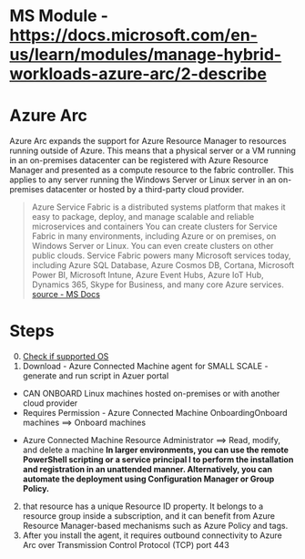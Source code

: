 # MS Module - https://docs.microsoft.com/en-us/learn/modules/manage-hybrid-workloads-azure-arc/2-describe

# Azure Arc
Azure Arc expands the support for Azure Resource Manager to resources running outside of Azure. This means that a physical server or a VM running in an on-premises datacenter can be registered with Azure Resource Manager and presented as a compute resource to the fabric controller. This applies to any server running the Windows Server or Linux server in an on-premises datacenter or hosted by a third-party cloud provider.

> Azure Service Fabric is a distributed systems platform that makes it easy to package, deploy, and manage scalable and reliable microservices and containers
> You can create clusters for Service Fabric in many environments, including Azure or on premises, on Windows Server or Linux. You can even create clusters on other public clouds.
> Service Fabric powers many Microsoft services today, including Azure SQL Database, Azure Cosmos DB, Cortana, Microsoft Power BI, Microsoft Intune, Azure Event Hubs, Azure IoT Hub, Dynamics 365, Skype for Business, and many core Azure services.
> [source - MS Docs](https://learn.microsoft.com/en-us/azure/service-fabric/service-fabric-overview)

# Steps 
0. [Check if supported OS](https://learn.microsoft.com/en-us/azure/azure-arc/servers/prerequisites#supported-operating-systems)
1. Download -  Azure Connected Machine agent for SMALL SCALE - generate and run script in Azuer portal
- CAN ONBOARD Linux machines hosted on-premises or with another cloud provider
- Requires Permission - 
Azure Connected Machine OnboardingOnboard machines ==> Onboard machines

* Azure Connected Machine Resource Administrator ==> Read, modify, and delete a machine
**In larger environments, you can use the remote PowerShell scripting or a service principal l to perform the installation and registration in an unattended manner. Alternatively, you can automate the deployment using Configuration Manager or Group Policy.**
2. that resource has a unique Resource ID property. It belongs to a resource group inside a subscription, and it can benefit from Azure Resource Manager-based mechanisms such as Azure Policy and tags.
3. After you install the agent, it requires outbound connectivity to Azure Arc over Transmission Control Protocol (TCP) port 443

